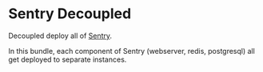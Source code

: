 # Sentry Decoupled

Decoupled deploy all of [Sentry](https://sentry.io).

In this bundle, each component of Sentry (webserver, redis, postgresql) all get deployed to
separate instances.
